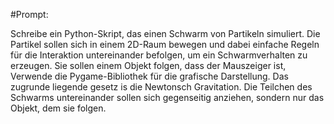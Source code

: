 #Prompt:

Schreibe ein Python-Skript, das einen Schwarm von Partikeln simuliert. Die Partikel sollen sich in einem 2D-Raum bewegen und dabei einfache Regeln für die Interaktion untereinander befolgen, um ein Schwarmverhalten zu erzeugen. Sie sollen einem Objekt folgen, dass der Mauszeiger ist, Verwende die Pygame-Bibliothek für die grafische Darstellung. Das zugrunde liegende gesetz is die Newtonsch Gravitation. Die Teilchen des Schwarms untereinander sollen sich gegenseitig anziehen, sondern nur das Objekt, dem sie folgen.
